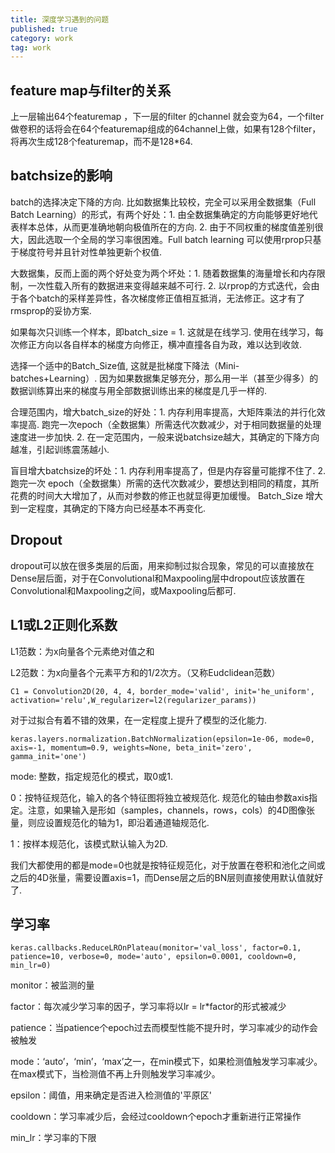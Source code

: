 ```yaml
---
title: 深度学习遇到的问题
published: true
category: work
tag: work
---
```


## feature map与filter的关系

上一层输出64个featuremap ，下一层的filter 的channel 就会变为64，一个filter做卷积的话将会在64个featuremap组成的64channel上做，如果有128个filter，将再次生成128个featuremap，而不是128*64.

## batchsize的影响

batch的选择决定下降的方向. 比如数据集比较校，完全可以采用全数据集（Full Batch Learning）的形式，有两个好处：1. 由全数据集确定的方向能够更好地代表样本总体，从而更准确地朝向极值所在的方向. 2. 由于不同权重的梯度值差别很大，因此选取一个全局的学习率很困难。Full batch learning 可以使用rprop只基于梯度符号并且针对性单独更新个权值. 

大数据集，反而上面的两个好处变为两个坏处：1. 随着数据集的海量增长和内存限制，一次性载入所有的数据进来变得越来越不可行. 2. 以rprop的方式迭代，会由于各个batch的采样差异性，各次梯度修正值相互抵消，无法修正。这才有了rmsprop的妥协方案.

如果每次只训练一个样本，即batch_size = 1. 这就是在线学习. 使用在线学习，每次修正方向以各自样本的梯度方向修正，横冲直撞各自为政，难以达到收敛. 

选择一个适中的Batch_Size值, 这就是批梯度下降法（Mini-batches+Learning）. 因为如果数据集足够充分，那么用一半（甚至少得多）的数据训练算出来的梯度与用全部数据训练出来的梯度是几乎一样的. 

合理范围内，增大batch_size的好处：1. 内存利用率提高，大矩阵乘法的并行化效率提高. 跑完一次epoch（全数据集）所需迭代次数减少，对于相同数据量的处理速度进一步加快. 2. 在一定范围内，一般来说batchsize越大，其确定的下降方向越准，引起训练震荡越小. 

盲目增大batchsize的坏处：1. 内存利用率提高了，但是内存容量可能撑不住了. 2. 跑完一次 epoch（全数据集）所需的迭代次数减少，要想达到相同的精度，其所花费的时间大大增加了，从而对参数的修正也就显得更加缓慢。 Batch_Size 增大到一定程度，其确定的下降方向已经基本不再变化.

## Dropout

dropout可以放在很多类层的后面，用来抑制过拟合现象，常见的可以直接放在Dense层后面，对于在Convolutional和Maxpooling层中dropout应该放置在Convolutional和Maxpooling之间，或Maxpooling后都可.

## L1或L2正则化系数

L1范数：为x向量各个元素绝对值之和

L2范数：为x向量各个元素平方和的1/2次方。（又称Eudclidean范数）

```
C1 = Convolution2D(20, 4, 4, border_mode='valid', init='he_uniform', activation='relu',W_regularizer=l2(regularizer_params))
```

对于过拟合有着不错的效果，在一定程度上提升了模型的泛化能力.

```
keras.layers.normalization.BatchNormalization(epsilon=1e-06, mode=0, axis=-1, momentum=0.9, weights=None, beta_init='zero', gamma_init='one')
```

mode: 整数，指定规范化的模式，取0或1.

0：按特征规范化，输入的各个特征图将独立被规范化. 规范化的轴由参数axis指定。注意，如果输入是形如（samples，channels，rows，cols）的4D图像张量，则应设置规范化的轴为1，即沿着通道轴规范化.

1：按样本规范化，该模式默认输入为2D.

我们大都使用的都是mode=0也就是按特征规范化，对于放置在卷积和池化之间或之后的4D张量，需要设置axis=1，而Dense层之后的BN层则直接使用默认值就好了.


## 学习率

```
keras.callbacks.ReduceLROnPlateau(monitor='val_loss', factor=0.1, patience=10, verbose=0, mode='auto', epsilon=0.0001, cooldown=0, min_lr=0)
```

monitor：被监测的量

factor：每次减少学习率的因子，学习率将以lr = lr*factor的形式被减少

patience：当patience个epoch过去而模型性能不提升时，学习率减少的动作会被触发

mode：‘auto’，‘min’，‘max’之一，在min模式下，如果检测值触发学习率减少。在max模式下，当检测值不再上升则触发学习率减少。

epsilon：阈值，用来确定是否进入检测值的'平原区'

cooldown：学习率减少后，会经过cooldown个epoch才重新进行正常操作

min_lr：学习率的下限
